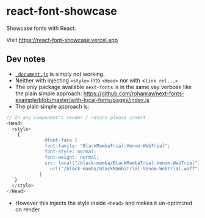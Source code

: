# react-font-showcase

Showcase fonts with React.

Visit https://react-font-showcase.vercel.app

## Dev notes

- [`_document.js`](https://nextjs.org/docs/advanced-features/custom-document) is simply not working.
- Neither with injecting `<style>` into `<Head>` nor with <`link rel...>`
- The only package available `next-fonts` is in the same vay verbose like the plain simple approach: https://github.com/rohanray/next-fonts-example/blob/master/with-local-fonts/pages/index.js
- The plain simple approach is:

```js
// In any component's render / return please insert
<Head>
  <style>
    {`
			  @font-face {
		  	  font-family: "BlackMambaTrial-Venom-WebTrial";
		  	  font-style: normal;
		  	  font-weight: normal;
		  	  src: local("/black-mamba/BlackMambaTrial-Venom-WebTrial"),
		  	    url("/black-mamba/BlackMambaTrial-Venom-WebTrial.woff") format("woff");
		  	}
  `}
  </style>
</Head>
```

- However this injects the style inside `<head>` and makes it un-optimized on render
